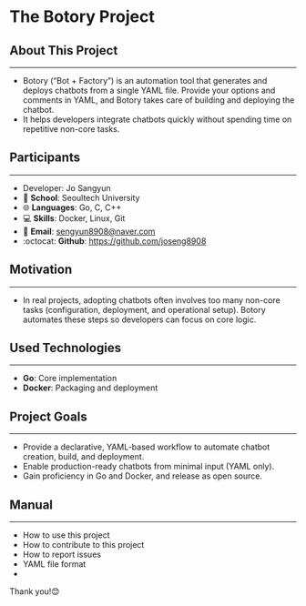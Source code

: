 # The Botory Project

## About This Project
* * *
- Botory (“Bot + Factory”) is an automation tool that generates and deploys chatbots from a single YAML file. 
Provide your options and comments in YAML, and Botory takes care of building and deploying the chatbot.
- It helps developers integrate chatbots quickly without spending time on repetitive non-core tasks.

## Participants
* * *
- Developer: Jo Sangyun
- :school: **School**: Seoultech University
- :globe_with_meridians: **Languages**: Go, C, C++
- :computer: **Skills**: Docker, Linux, Git 
- :email: **Email**: sengyun8908@naver.com
- :octocat: **Github**: https://github.com/joseng8908

## Motivation
* * *
- In real projects, adopting chatbots often involves too many non-core tasks (configuration, deployment, and operational setup).
Botory automates these steps so developers can focus on core logic.  
 
## Used Technologies
* * *
- **Go**: Core implementation
- **Docker**: Packaging and deployment 

## Project Goals
* * *
- Provide a declarative, YAML-based workflow to automate chatbot creation, build, and deployment.
- Enable production-ready chatbots from minimal input (YAML only).
- Gain proficiency in Go and Docker, and release as open source.

## Manual
* * *
- How to use this project
- How to contribute to this project
- How to report issues
- YAML file format
- 
Thank you!😊
